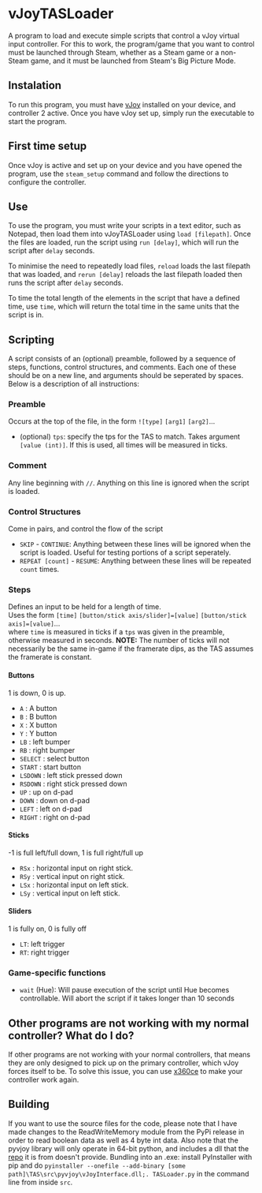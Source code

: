# vJoyTASLoader
A program to load and execute simple scripts that control a vJoy virtual input controller. For this to work, the program/game that you want to control must be launched through Steam, whether as a Steam game or a non-Steam game, and it must be launched from Steam's Big Picture Mode.

## Instalation
To run this program, you must have [vJoy](https://github.com/shauleiz/vJoy/releases/tag/v2.1.8.39) installed on your device, and controller 2 active.
Once you have vJoy set up, simply run the executable to start the program.

## First time setup
Once vJoy is active and set up on your device and you have opened the program, use the `steam_setup` command and follow the directions to configure the controller.

## Use
To use the program, you must write your scripts in a text editor, such as Notepad, then load them into vJoyTASLoader using `load [filepath]`. 
Once the files are loaded, run the script using `run [delay]`, which will run the script after `delay` seconds.

To minimise the need to repeatedly load files, `reload` loads the last filepath that was loaded, and `rerun [delay]` reloads the last filepath loaded then runs the script after `delay` seconds.

To time the total length of the elements in the script that have a defined time, use `time`, which will return the total time in the same units that the script is in.

## Scripting
A script consists of an (optional) preamble, followed by a sequence of steps, functions, control structures, and comments. Each one of these should be on a new line, and arguments should be seperated by spaces.
Below is a description of all instructions:

### Preamble
Occurs at the top of the file, in the form `![type]` `[arg1]` `[arg2]`...
- (optional) `tps`: specify the tps for the TAS to match. Takes argument `[value (int)]`. If this is used, all times will be measured in ticks.

### Comment
Any line beginning with `//`. Anything on this line is ignored when the script is loaded.

### Control Structures
Come in pairs, and control the flow of the script
- `SKIP` \- `CONTINUE`: Anything between these lines will be ignored when the script is loaded. Useful for testing portions of a script seperately.
- `REPEAT [count]` \- `RESUME`: Anything between these lines will be repeated `count` times.

### Steps
Defines an input to be held for a length of time.  
Uses the form `[time]` `[button/stick axis/slider]=[value]` `[button/stick axis]=[value]`...  
where `time` is measured in ticks if a `tps` was given in the preamble, otherwise measured in seconds.
**NOTE:** The number of ticks will not necessarily be the same in-game if the framerate dips, as the TAS assumes the framerate is constant.

#### Buttons
1 is down, 0 is up.
- `A` : A button
- `B` : B button
- `X` : X button
- `Y` : Y button
- `LB` : left bumper
- `RB` : right bumper
- `SELECT` : select button
- `START` : start button
- `LSDOWN` : left stick pressed down
- `RSDOWN` : right stick pressed down
- `UP` : up on d-pad
- `DOWN` : down on d-pad
- `LEFT` : left on d-pad
- `RIGHT` : right on d-pad

#### Sticks
-1 is full left/full down, 1 is full right/full up
- `RSx` : horizontal input on right stick. 
- `RSy` : vertical input on right stick.
- `LSx` : horizontal input on left stick.
- `LSy` : vertical input on left stick.
    
#### Sliders
1 is fully on, 0 is fully off
- `LT`: left trigger
- `RT`: right trigger

### Game-specific functions
- `wait` (Hue): Will pause execution of the script until Hue becomes controllable. Will abort the script if it takes longer than 10 seconds

## Other programs are not working with my normal controller? What do I do?

If other programs are not working with your normal controllers, that means they are only designed to pick up on the primary controller, which vJoy forces itself to be. To solve this issue, you can use [x360ce](https://www.x360ce.com/) to make your controller work again.

## Building
If you want to use the source files for the code, please note that I have made changes to the ReadWriteMemory module from the PyPi release in order to read boolean data as well as 4 byte int data. Also note that the pyvjoy library will only operate in 64-bit python, and includes a dll that the [repo](https://github.com/tidzo/pyvjoy) it is from doesn't provide. 
Bundling into an .exe: install PyInstaller with pip and do `pyinstaller --onefile --add-binary [some path]\TAS\src\pyvjoy\vJoyInterface.dll;. TASLoader.py` in the command line from inside `src`.
